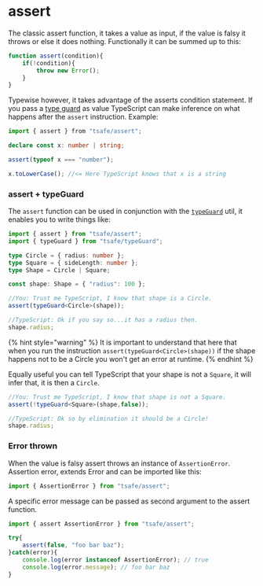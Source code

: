 # assert

The classic assert function, it takes a value as input, if the value is falsy it throws or else it does nothing. Functionally it can be summed up to this:

```typescript
function assert(condition){
    if(!condition){
        throw new Error();
    }
}
```

Typewise however, it takes advantage of the asserts condition statement. If you pass a [type guard](https://www.typescriptlang.org/docs/handbook/advanced-types.html#type-guards-and-differentiating-types) as value TypeScript can make inference on what happens after the `assert` instruction. Example:

```typescript
import { assert } from "tsafe/assert";

declare const x: number | string;

assert(typeof x === "number");

x.toLowerCase(); //<= Here TypeScript knows that x is a string
```

### assert + typeGuard

The `assert` function can be used in conjunction with the [`typeGuard`](typeguard.md) util, it enables you to write things like:

```typescript
import { assert } from "tsafe/assert";
import { typeGuard } from "tsafe/typeGuard";

type Circle = { radius: number };
type Square = { sideLength: number };
type Shape = Circle | Square;

const shape: Shape = { "radius": 100 };

//You: Trust me TypeScript, I know that shape is a Circle.
assert(typeGuard<Circle>(shape));

//TypeScript: Ok if you say so...it has a radius then.
shape.radius;
```

{% hint style="warning" %}
It is important to understand that here that when you run the instruction `assert(typeGuard<Circle>(shape))` if the shape happens not to be a Circle you won't get an error at runtime.
{% endhint %}

Equally useful you can tell TypeScript that your shape is not a `Square`, it will infer that, it is then a `Circle`.

```typescript
//You: Trust me TypeScript, I know that shape is not a Square.
assert(!typeGuard<Square>(shape,false));

//TypeScript: Ok so by elimination it should be a Circle!
shape.radius;
```

### Error thrown

When the value is falsy assert throws an instance of `AssertionError`. Assertion error, extends Error and can be imported like this:

```typescript
import { AssertionError } from "tsafe/assert";
```

A specific error message can be passed as second argument to the assert function.

```typescript
import { assert AssertionError } from "tsafe/assert"; 

try{
    assert(false, "foo bar baz");
}catch(error){
    console.log(error instanceof AssertionError); // true
    console.log(error.message); // foo bar baz
}
```

